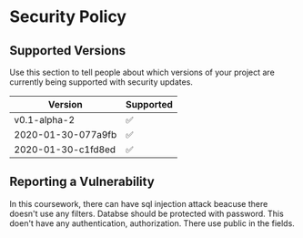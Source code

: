 # Security Policy

## Supported Versions

Use this section to tell people about which versions of your project are
currently being supported with security updates.

| Version | Supported          |
| ------- | ------------------ |
| v0.1-alpha-2 | :white_check_mark: |
| 2020-01-30-077a9fb  | :white_check_mark: |
| 2020-01-30-c1fd8ed | :white_check_mark: |


## Reporting a Vulnerability
In this coursework, there can have sql injection attack beacuse there doesn't use any filters.
Databse should be protected with password.
This doen't have any authentication, authorization.
There use public in the fields. 


